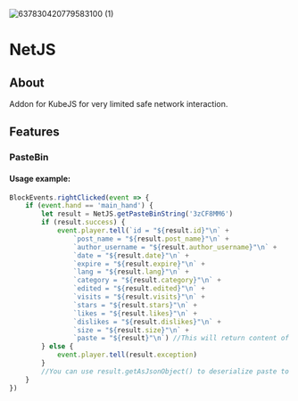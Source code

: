 ![637830420779583100 (1)](https://github.com/KostromDan/NetJS/assets/90044015/5ff2e169-bc09-4d0d-8176-78671884a70e)
# NetJS

## About

Addon for KubeJS for very limited safe network interaction.

## Features

### PasteBin

#### Usage example:

```js
BlockEvents.rightClicked(event => {
    if (event.hand == 'main_hand') {
        let result = NetJS.getPasteBinString('3zCF8MM6')
        if (result.success) {
            event.player.tell(`id = "${result.id}"\n` +
                `post_name = "${result.post_name}"\n` +
                `author_username = "${result.author_username}"\n` +
                `date = "${result.date}"\n` +
                `expire = "${result.expire}"\n` +
                `lang = "${result.lang}"\n` +
                `category = "${result.category}"\n` +
                `edited = "${result.edited}"\n` +
                `visits = "${result.visits}"\n` +
                `stars = "${result.stars}"\n` +
                `likes = "${result.likes}"\n` +
                `dislikes = "${result.dislikes}"\n` +
                `size = "${result.size}"\n` +
                `paste = "${result}"\n`) //This will return content of <https://pastebin.com/raw/3zCF8MM6>
        } else {
            event.player.tell(result.exception)
        }
        //You can use result.getAsJsonObject() to deserialize paste to Json object
    }
})
```